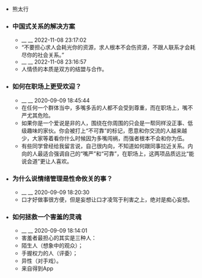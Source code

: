 - 熊太行
- ### 中国式关系的解决方案
    - __ __ 2022-11-08 23:17:02
    - “不要担心求人会耗光你的资源，求人根本不会伤资源，不跟人联系才会耗尽你的社会关系。”
    - __ __ 2022-11-08 23:16:57
    - 人情债的本质是双方的结盟与合作。
- ### 如何在职场上更受欢迎？
    - __ __ 2020-09-09 18:45:44
    - 在任何一个群体当中，多嘴多舌的人都不会受到尊重，而在职场上，嘴不严尤其危险。
    - 如果你是一个爱说是非的人，围绕在你周围的只会是一帮同样没正事、低级趣味的家伙。你会被打上“不可靠”的标记，愿意和你交流的人越来越少，大家等着看你什么时候因为多嘴闯祸，而强者根本不会和你为伍。
    - 有些同学曾经给我留言说，自己很内向，不知道如何跟同事拉近关系。内向的人最适合强调自己的“嘴严”和“可靠”，在职场上，这两项品质远比“能说会道”更让人喜欢。
- ### 为什么说情绪管理是性命攸关的事？
    - __ __ 2020-09-09 18:20:30
    - 口才好做事很方便，但是妄想让口才凌驾于利害之上，绝对是痴心妄想。
- ### 如何拯救一个害羞的灵魂
    - __ __ 2020-09-09 18:14:01
    - 害羞者最担心的其实是三种人：
    - 陌生人（想象中的观众）；
    - 手握权力的人（评委）；
    - 异性（对手戏）。
    - 来自得到App
